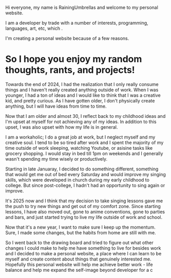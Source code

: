 Hi everyone, my name is RainingUmbrellas and welcome to my personal website.

I am a developer by trade with a number of interests, programming, languages, art, etc, which .

I'm creating a personal website because of a few reasons.

# So I hope you enjoy my random thoughts, rants, and projects!

Towards the end of 2024, I had the realization that I only really consume things and I haven't really created anything outside of work. When I was younger, I had a ton of ideas and I would like to think that I was a creative kid, and pretty curious. As I have gotten older, I don't physically create anything, but I will have ideas from time to time.

Now that I am older and almost 30, I reflect back to my childhood ideas and I'm upset at myself for not achieving any of my ideas. In addition to this upset, I was also upset with how my life is in general.

I am a workaholic; I do a great job at work, but I neglect myself and my creative soul. I tend to be so tired after work and I spent the majority of my time outside of work sleeping, watching Youtube, or asisine tasks like grocery shopping. I would stay in bed till 1pm on weekends and I generally wasn't spending my time wisely or productively.

Starting in late Januaray, I decided to do something different, something that would get me out of bed every Saturday and would improve my singing skills, which were developed in church during my early childhood to college. But since post-college, I hadn't had an opportunity to sing again or improve.

It's 2025 now and I think that my decision to take singing lessons gave me the push to try new things and get out of my comfort zone. Since starting lessons, I have also moved out, gone to anime conventions, gone to parties and bars, and just started trying to live my life outside of work and school.

Now that it's a new year, I want to make sure I keep up the momentum. Sure, I made some changes, but the habits from home are still with me.

So I went back to the drawing board and tried to figure out what other changes I could make to help me have something to live for besides work and I decided to make a personal website, a place where I can learn to be myself and create content about things that genuinely interested me. Hopefully this personal website will help me achieve better work - life balance and help me expand the self-image beyond developer for a c
